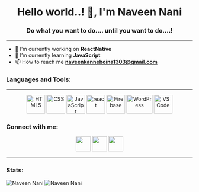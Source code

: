 ### <h1 align="center">Hello world..! 👋, I'm Naveen Nani </h1>
<h3 align="center">Do what you want to do.... until you want to do....!</h3>
<hr>

  - 🔭 I’m currently working on <b>ReactNative</b>
  - 🌱 I’m currently learning <b>JavaScript</b>
  - 📫 How to reach me <b>naveenkanneboina1303@gmail.com</b> 
  
  ### <h3 > Languages and Tools:</h3><hr>
  <div align="center">
        <img src="https://seeklogo.com/images/H/html5-logo-EF92D240D7-seeklogo.com.png" alt="HTML5" widht=50 height=50 margin=50/>
  <img src="https://seeklogo.com/images/C/css3-logo-8724075274-seeklogo.com.png" alt="CSS" widht=50 height=50 margin=50/>
  <img src="https://seeklogo.com/images/J/javascript-js-logo-2949701702-seeklogo.com.png" alt="JavaScript" widht=50 height=50 margin=5/>
  <img  src="https://seeklogo.com/images/R/react-logo-7B3CE81517-seeklogo.com.png" alt="react" width=50 height=50 margin=5/>
  <img src="https://seeklogo.com/images/F/firebase-logo-402F407EE0-seeklogo.com.png" alt="Firebase" width=50 height=50/>
    <img src="https://seeklogo.com/images/W/wordpress-logo-3DF105FB60-seeklogo.com.png" alt="WordPress" width=70 height=50 />
    <img src="https://seeklogo.com/images/V/visual-studio-code-logo-284BC24C39-seeklogo.com.png"  alt="VS Code" width=50 height=50/>

  </div>
  
  ### <h3> Connect with me:</h3>
  <div align="center">
    <a href="https://www.instagram.com/naveen_nani1303/?hl=en" ><img src="https://cdn2.iconfinder.com/data/icons/social-media-2285/512/1_Instagram_colored_svg_1-128.png" alt="" height=40 width=40/></a>
    <a href="https://www.linkedin.com/in/kanneboina-naveen-kumar-48652b190/"><img src="https://cdn2.iconfinder.com/data/icons/social-media-2285/512/1_Linkedin_unofficial_colored_svg-128.png" alt="" height=40 width=40/></a>
  <a href="https://twitter.com/NaveenNani1303" ><img src="https://cdn2.iconfinder.com/data/icons/social-media-2285/512/1_Twitter3_colored_svg-128.png" alt="" height=40 width=40/></a>
  </div>
  
---
### <h3> Stats:</h3>
<img align="left" alt="Naveen Nani" src="https://github-readme-stats.vercel.app/api?username=NaveenKanneboina&show_icons=true&?count_private=true&theme=dark" />

<img align="left" alt="Naveen Nani" src="https://github-readme-stats.vercel.app/api/top-langs?username=NaveenKanneboina&layout=compact&theme=dark" />
  


<!--
**NaveenKanneboina/NaveenKanneboina** is a ✨ _special_ ✨ repository because its `README.md` (this file) appears on your GitHub profile.

Here are some ideas to get you started:

- 🔭 I’m currently working on React Framework
- 🌱 I’m currently learning JavaScript
- 📫 How to reach me: naveenkanneboina1303@gmail.com 
-->
